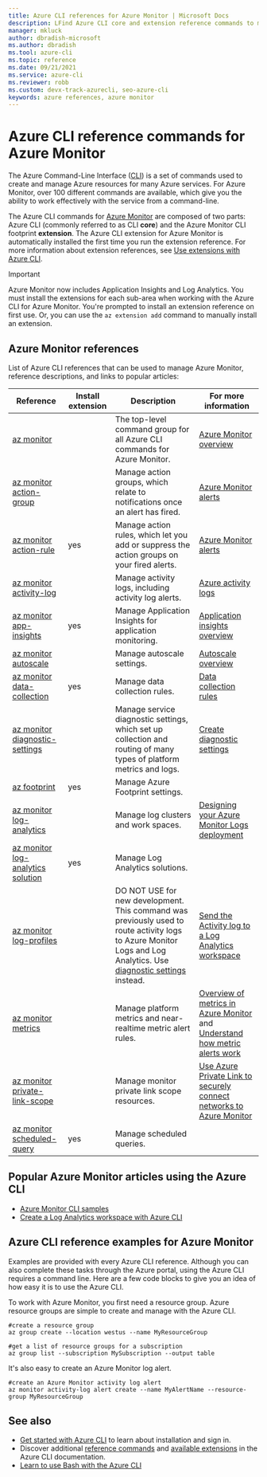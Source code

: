 ```yaml
---
title: Azure CLI references for Azure Monitor | Microsoft Docs
description: LFind Azure CLI core and extension reference commands to manage Azure Monitor. Follow links to popular articles to learn how to use the Azure CLI for Azure Monitor
manager: mkluck
author: dbradish-microsoft
ms.author: dbradish
ms.tool: azure-cli
ms.topic: reference
ms.date: 09/21/2021
ms.service: azure-cli
ms.reviewer: robb
ms.custom: devx-track-azurecli, seo-azure-cli
keywords: azure references, azure monitor
---
```


# Azure CLI reference commands for Azure Monitor

The Azure Command-Line Interface ([CLI](./what-is-azure-cli.md)) is a set of commands used to create and manage Azure resources for many Azure services. For Azure Monitor, over 100 different commands are available, which give you the ability to work effectively with the service from a command-line.

The Azure CLI commands for [Azure Monitor](/azure/azure-monitor/) are composed of two parts: Azure CLI (commonly referred to as CLI **core**) and the Azure Monitor CLI footprint **extension**. The Azure CLI extension for Azure Monitor is automatically installed the first time you run the extension reference. For more information about extension references, see [Use extensions with Azure CLI](./azure-cli-extensions-overview.md).

> [!IMPORTANT]
>
> Azure Monitor now includes Application Insights and Log Analytics. You must install the extensions for each sub-area when working with the Azure CLI for Azure Monitor. You're prompted to install an extension reference on first use. Or, you can use the `az extension add` command to manually install an extension.

## Azure Monitor references

List of Azure CLI references that can be used to manage Azure Monitor, reference descriptions, and links to popular articles:

| Reference | Install extension | Description | For more information
|-|-|-|-|
| [az monitor](../latest/docs-ref-autogen/monitor.yml) | | The top-level command group for all Azure CLI commands for Azure Monitor. | [Azure Monitor overview](/azure/azure-monitor/overview)
| [az monitor action-group](../latest/docs-ref-autogen/monitor/action-group.yml) | | Manage action groups, which relate to notifications once an alert has fired. | [Azure Monitor alerts](/azure/azure-monitor/platform/alerts-overview)
| [az monitor action-rule](/azure/azure-monitor/alerts/alerts-action-rules) | yes | Manage action rules, which let you add or suppress the action groups on your fired alerts. | [Azure Monitor alerts](/azure/azure-monitor/alerts/alerts-action-rules)
| [az monitor activity-log](../latest/docs-ref-autogen/monitor/activity-log.yml) | | Manage activity logs, including activity log alerts. | [Azure activity logs](/azure/azure-monitor/platform/activity-log)
| [az monitor app-insights](../latest/docs-ref-autogen/monitor/app-insights.yml) | yes | Manage Application Insights for application monitoring. | [Application insights overview](/azure/azure-monitor/app/app-insights-overview)
| [az monitor autoscale](../latest/docs-ref-autogen/monitor/autoscale.yml) | | Manage autoscale settings. | [Autoscale overview](/azure/azure-monitor/platform/autoscale-overview)
| [az monitor data-collection](../latest/docs-ref-autogen/monitor/data-collection.yml) | yes | Manage data collection rules. | [Data collection rules](/azure/azure-monitor/agents/data-collection-rule-overview)
| [az monitor diagnostic-settings](../latest/docs-ref-autogen/monitor/diagnostic-settings.yml) | | Manage service diagnostic settings, which set up collection and routing of many types of platform metrics and logs. | [Create diagnostic settings](/azure/azure-monitor/platform/diagnostic-settings)
| [az footprint](../latest/docs-ref-autogen/footprint.yml) | yes | Manage Azure Footprint settings. |
| [az monitor log-analytics](../latest/docs-ref-autogen/monitor/log-analytics.yml) | | Manage log clusters and work spaces. | [Designing your Azure Monitor Logs deployment](/azure/azure-monitor/platform/design-logs-deployment)
| [az monitor log-analytics solution](../latest/docs-ref-autogen/monitor/log-analytics/solution.yml) | yes | Manage Log Analytics solutions. |
| [az monitor log-profiles](../latest/docs-ref-autogen/monitor/log-profiles.yml) | | DO NOT USE for new development. This command was previously used to route activity logs to Azure Monitor Logs and Log Analytics.  Use [diagnostic settings](/azure/azure-monitor/platform/diagnostic-settings) instead.  | [Send the Activity log to a Log Analytics workspace](/azure/azure-monitor/platform/activity-log#send-to-log-analytics-workspace)
| [az monitor metrics](../latest/docs-ref-autogen/monitor/metrics.yml) | | Manage platform metrics and near-realtime metric alert rules. | [Overview of metrics in Azure Monitor](/azure/azure-monitor/platform/data-platform-metrics) and [Understand how metric alerts work](/azure/azure-monitor/platform/alerts-metric-overview)
| [az monitor private-link-scope](../latest/docs-ref-autogen/monitor/private-link-scope.yml) | | Manage monitor private link scope resources. | [Use Azure Private Link to securely connect networks to Azure Monitor](/azure/azure-monitor/platform/private-link-security)
| [az monitor scheduled-query](../latest/docs-ref-autogen/monitor/scheduled-query.yml) | yes | Manage scheduled queries.

## Popular Azure Monitor articles using the Azure CLI

- [Azure Monitor CLI samples](/azure/azure-monitor/samples/cli-samples)
- [Create a Log Analytics workspace with Azure CLI](/azure/azure-monitor/learn/quick-create-workspace-cli)

## Azure CLI reference examples for Azure Monitor

Examples are provided with every Azure CLI reference. Although you can also complete these tasks through the Azure portal, using the Azure CLI requires a command line. Here are a few code blocks to give you an idea of how easy it is to use the Azure CLI.

To work with Azure Monitor, you first need a resource group.  Azure resource groups are simple to create and manage with the Azure CLI.  

```azurecli
#create a resource group
az group create --location westus --name MyResourceGroup

#get a list of resource groups for a subscription
az group list --subscription MySubscription --output table
```

It's also easy to create an Azure Monitor log alert.

```azurecli
#create an Azure Monitor activity log alert
az monitor activity-log alert create --name MyAlertName --resource-group MyResourceGroup
```

## See also

* [Get started with Azure CLI](./get-started-with-azure-cli.md) to learn about installation and sign in.
* Discover additional [reference commands](../latest/docs-ref-autogen/reference-index.yml) and [available extensions](./azure-cli-extensions-list.md) in the Azure CLI documentation.
* [Learn to use Bash with the Azure CLI](./azure-cli-learn-bash.md)

